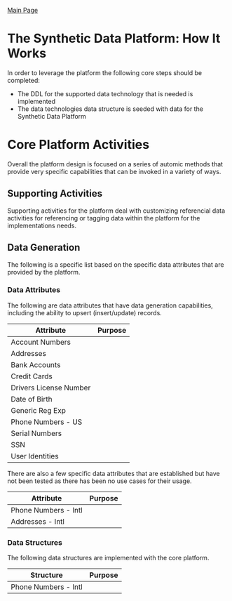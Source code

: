 <a href="https://github.com/SyntheticDataPlatform/.github/blob/main/profile/README.md" target="_blank">Main Page</a>

# The Synthetic Data Platform: How It Works
In order to leverage the platform the following core steps should be completed:
- The DDL for the supported data technology that is needed is implemented
- The data technologies data structure is seeded with data for the Synthetic Data Platform

# Core Platform Activities
Overall the platform design is focused on a series of automic methods that provide very 
specific capabilities that can be invoked in a variety of ways.

## Supporting Activities
Supporting activities for the platform deal with customizing referencial data activities for 
referencing or tagging data within the platform for the implementations needs.

## Data Generation 
The following is a specific list based on the specific data attributes that are provided by the 
platform.

### Data Attributes
The following are data attributes that have data generation capabilities, including the ability to 
upsert (insert/update) records.

| Attribute              | Purpose | 
|------------------------|---------|
| Account Numbers        |         |
| Addresses              |         | 
| Bank Accounts          | |
| Credit Cards           ||
| Drivers License Number |         |
| Date of Birth          |         |
| Generic Reg Exp        ||
| Phone Numbers - US     ||
| Serial Numbers         ||
| SSN                    ||
| User Identities        ||

There are also a few specific data attributes that are established but have not been tested as there 
has been no use cases for their usage.

| Attribute           | Purpose | 
|---------------------|---------|
| Phone Numbers - Intl |         |
| Addresses - Intl    ||

### Data Structures
The following data structures are implemented with the core platform.


| Structure            | Purpose | 
|----------------------|---------|
| Phone Numbers - Intl |         |
